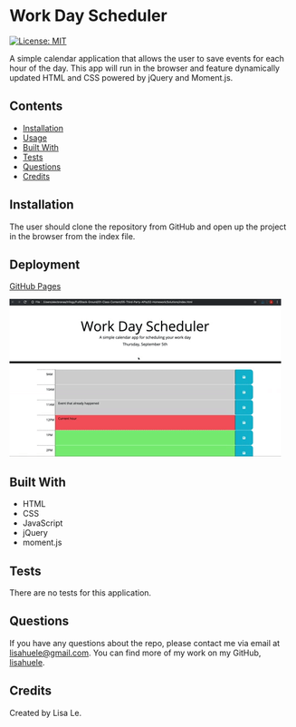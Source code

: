 # Work Day Scheduler
[![License: MIT](https://img.shields.io/badge/License-MIT-yellow.svg)](https://opensource.org/licenses/MIT)

A simple calendar application that allows the user to save events for each hour of the day. This app will run in the browser and feature dynamically updated HTML and CSS powered by jQuery and Moment.js.

## Contents
- [Installation](#installation)
- [Usage](#usage)
- [Built With](#built-with)
- [Tests](#tests)
- [Questions](#questions)
- [Credits](#credits)

## Installation
The user should clone the repository from GitHub and open up the project in the browser from the index file.

## Deployment
[GitHub Pages](https://lisahuele.github.io/work-day-schedule/)


![Image of Work Day Schedule](./assets/05-third-party-apis-homework-demo.gif)

## Built With
- HTML
- CSS
- JavaScript
- jQuery
- moment.js

## Tests
There are no tests for this application.

## Questions
If you have any questions about the repo, please contact me via email at lisahuele@gmail.com. You can find more of my work on my GitHub, [lisahuele](https://github.com/lisahuele).

## Credits
Created by Lisa Le.

